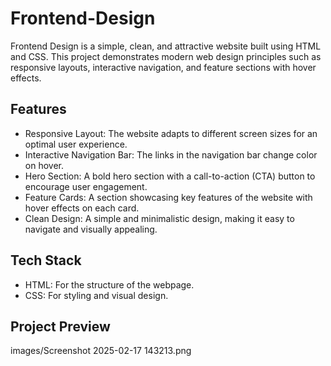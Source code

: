 # Frontend-Design

Frontend Design is a simple, clean, and attractive website built using HTML and CSS. This project demonstrates modern web design principles such as responsive layouts, interactive navigation, and feature sections with hover effects.

## Features
- Responsive Layout: The website adapts to different screen sizes for an optimal user experience.
- Interactive Navigation Bar: The links in the navigation bar change color on hover.
- Hero Section: A bold hero section with a call-to-action (CTA) button to encourage user engagement.
- Feature Cards: A section showcasing key features of the website with hover effects on each card.
- Clean Design: A simple and minimalistic design, making it easy to navigate and visually appealing.

## Tech Stack
- HTML: For the structure of the webpage.
- CSS: For styling and visual design.

## Project Preview

images/Screenshot 2025-02-17 143213.png


